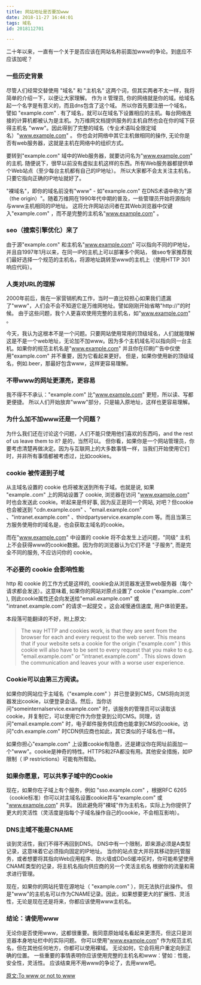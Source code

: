 ```yaml
---
title: 网站地址是否要加www
date: 2018-11-27 16:44:01
tags: 域名
id: 2018112701

---
```


二十年以来，一直有一个关于是否应该在网站名称前面加www的争论。到底应不应该加呢？
<!-- more -->

### 一些历史背景
尽管人们经常交替使用 "域名" 和 "主机名" 这两个词，但其实两者不太一样，我将简单的介绍一下，以便让大家理解。
作为 it 管理员, 你的网络就是你的域。给域名起一个名字是有意义的，而且dns包含了这个域。 所以你首先要注册一个域名，譬如  "example.com" . 有了域名，就可以在域名下设置相应的主机。每台网络连接的计算机都被认为是主机。为万维网文档提供服务的主机自然也会在你的域下获得主机名 "www"。因此得到了完整的域名（专业术语叫全限定域名）"www.example.com"  。 你也会对网络中其它主机做相同的操作, 无论你是否有web服务器，这就是主机在网络中的组织方式。

要转到"example.com" 域中的Web服务器，就要访问名为"www.example.com" 的主机. 随便说下，很早以前没有虚拟主机这样的东西。所有Web服务器都提供单个Web站点（至少每台主机都有自己的IP地址）。 所以大家都不会太关注主机名，只要它指向正确的IP地址就好了。

"裸域名"，即你的域名前没有"www" - 如"example.com" 在DNS术语中称为"源（the origin）"。随着万维网在1990年代中期的普及，一些管理员开始将源指向与www主机相同的IP地址。 这将允许网站访问者在其Web浏览器中仅键入"example.com" ，而不是完整的主机名"www.example.com" 。

### seo（搜索引擎优化）来了
由于源"example.com" 和主机名"www.example.com" 可以指向不同的IP地址，并且自1997年1月以来，在同一IP的主机上可以部署多个网站， 
做seo专家推荐我们最好选择一个规范的主机名，将源地址跳转至www的主机上（使用HTTP 301响应代码）。



### 人类对URL的理解
2000年前后，我在一家营销机构工作，当时一直比较担心如果我们遗漏了"www"，人们会不会不知道它是万维网地址。譬如刚刚开始省略"http://"的时候。 由于这些问题，我个人更喜欢使用完整的主机名，如"www.example.com" 。

今天，我认为这根本不是一个问题。只要网站使用常用的顶级域名，人们就能理解这是不是一个web地址，无论加不加www。因为多个主机域名可以指向同一台主机。如果你的规范主机名是"www.example.com" 并且你在印刷广告中仅使用"example.com" 并不重要，因为它看起来更好。 但是，如果你使用新的顶级域名，例如.beer，那最好包含www，这样更容易理解。

### 不带www的网址更漂亮，更容易
我不得不不承认："example.com" 比"www.example.com" 更短，所以读、写都更便捷。 所以人们开始放弃"www"部分，只是输入原地址，这样也更容易理解。

### 为什么加不加www还是一个问题？
为什么我们还在讨论这个问题，人们不能只使用他们喜欢的东西吗，and the rest of us leave them to it?
是的，当然可以。
但你看，如果你是一个网站管理员，你要考虑清楚再做决定。因为与互联网上的大多数事情一样，当我们开始使用它们时，并非所有事情都被考虑过，比如cookies。

### cookie 被传递到子域

从主域名设置的 cookie 也将被发送到所有子域。也就是说, 如果 "example..com"   上的网站设置了 cookie, 浏览器在访问 "www.example.com"   时也会发送此 cookie。听起来是件好事, 因为反正是同一个网站, 对吧？但cookie 也会被送到 "cdn.example.com"  、"email.example.com"  、"intranet.example.com"  、thirdpartyservice.example.com 等。而且当第三方服务使用你的域名是，也会获取主域名的cookie。

而在"www.example.com"   中设置的 cookie 将不会发生上述问题，"同级" 主机上不会获得www的cookie数据。因为你的浏览器认为它们不是 "子服务", 而是完全不同的服务, 不应访问你的 cookie。



### 不必要的 cookie 会影响性能

http 和 cookie 的工作方式是这样的, cookie会从浏览器发送至web服务器（每个请求都会发送）。这意味着, 如果你的网站对原点设置了 cookie ("example..com"  ), 则此cookie属性还会向发送给"email.example.com"   或 "intranet.example.com"  的请求一起提交 。这会减慢通信速度, 用户体验更差。

本段落可能翻译的不好，附上原文:
> The way HTTP and cookies work, is that they are sent from the browser for each and every request to the web server. This means that if your website sets a cookie for the origin ("example.com" ) this cookie will also have to be sent to every request that you make to e.g. "email.example.com"  or "intranet.example.com" . This slows down the communication and leaves your with a worse user experience.


### Cookie可以由第三方阅读。 

如果你的网站位于主域名（"example.com" ）并已登录到CMS，CMS将向浏览器发出cookie，以便登录会话。然后，当你访问"someinternalservice.example.com" 时，该服务的管理员可以读取该cookie，并复制它，可以使用它作为你登录到公司CMS。同理，访问"email.example.com" 时，电子邮件服务供应商也能拿到CMS的cookie。访问"cdn.example.com" 时CDN供应商也如此，其它类似的子域名也一样。

如果你担心"example.com" 上设置cookie有隐患，还是建议你在网址前面加一个"www"。cookie是神奇的特性。HTTPS和2FA都没有用。其他安全措施，如IP限制（ IP restrictions）可能有所帮助。


### 如果你愿意，可以共享子域中的Cookie
现在，如果你在子域上有个服务，例如 "sso.example.com" ，根据RFC 6265（cookie标准）你可以对主域名设置cookie并与"example.com" 或 "www.example.com"  共享。 因此避免将"裸域"作为主机名，实际上为你提供了更大的灵活性（灵活度是指每个子域名操作自己的cookie，不会相互影响）。


### DNS主域不能是CNAME 
谈到灵活性，我们不得不再回到DNS。 
DNS中有一个限制，即来源必须是A类型记录，这意味着它必须指向固定的IP地址。 
当你的站点变大并将其移动到托管服务，或者想要将其指向Web应用程序、防火墙或DDoS缓冲区时，你可能希望使用CNAME类型的记录，将主机名指向供应商的另一个灵活主机名 根据你的流量和需求进行管理。

现在，如果你的网站托管在源地址（ "example.com" ），则无法执行此操作。 但是"www"的主机名可以作为CNAME记录。因此，如果想要更大的扩展性、灵活性，无论是现在还是将来，你都应该使用www主机名。

### 结论：请使用www
无论你是否使用www，这都很重要。我同意原始域名看起来更漂亮，但这只是浏览器本身地址栏中的实际问题。 你可以使用"www.example.com" 作为规范主机名，但在其他任何地方，你都可以使用裸域。 无论如何，它会将用户重定向到正确的位置。
一些重要的事情表明你应该使用完整的主机名和www：譬如：性能，安全性，灵活性。
应该结束用不用www的争论了，去用www吧。

[原文:To www or not to www](https://bjornjohansen.no/www-or-not?utm_source=wanqu.co&utm_campaign=Wanqu+Daily&utm_medium=website)
